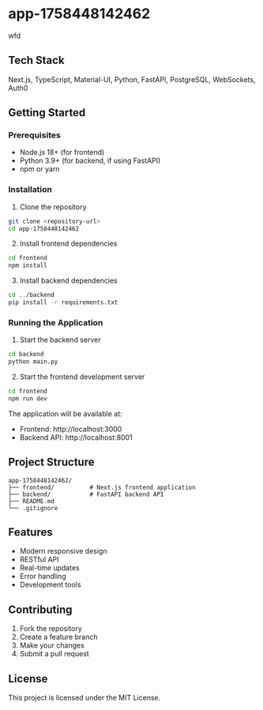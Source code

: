 # app-1758448142462

wfd

## Tech Stack

Next.js, TypeScript, Material-UI, Python, FastAPI, PostgreSQL, WebSockets, Auth0

## Getting Started

### Prerequisites

- Node.js 18+ (for frontend)
- Python 3.9+ (for backend, if using FastAPI)
- npm or yarn

### Installation

1. Clone the repository
```bash
git clone <repository-url>
cd app-1758448142462
```

2. Install frontend dependencies
```bash
cd frontend
npm install
```

3. Install backend dependencies
```bash
cd ../backend
pip install -r requirements.txt
```

### Running the Application

1. Start the backend server
```bash
cd backend
python main.py
```

2. Start the frontend development server
```bash
cd frontend
npm run dev
```

The application will be available at:
- Frontend: http://localhost:3000
- Backend API: http://localhost:8001

## Project Structure

```
app-1758448142462/
├── frontend/          # Next.js frontend application
├── backend/           # FastAPI backend API
├── README.md
└── .gitignore
```

## Features

- Modern responsive design
- RESTful API
- Real-time updates
- Error handling
- Development tools

## Contributing

1. Fork the repository
2. Create a feature branch
3. Make your changes
4. Submit a pull request

## License

This project is licensed under the MIT License.
